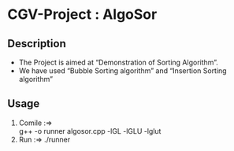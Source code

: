 # CGV-Project : AlgoSor

## Description
* The Project is aimed at “Demonstration of Sorting Algorithm”.
* We have used “Bubble Sorting algorithm” and “Insertion Sorting algorithm”

## Usage
1. Comile :=>   
  g++ -o runner algosor.cpp -lGL -lGLU -lglut
2. Run :=> 
  ./runner



